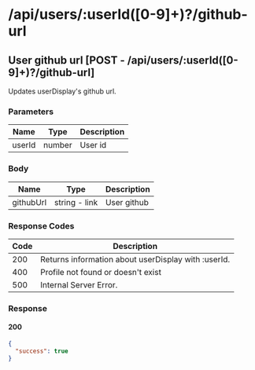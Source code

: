 # /api/users/:userId([0-9]+)?/github-url

## User github url [POST - /api/users/:userId([0-9]+)?/github-url]

Updates userDisplay's github url.

### Parameters

| Name   | Type   | Description |
|--------|--------|-------------|
| userId | number | User id     |

### Body

| Name      | Type          | Description |
|-----------|---------------|-------------|
| githubUrl | string - link | User github |

### Response Codes

| Code | Description                                  |
|------|----------------------------------------------|
| 200  | Returns information about userDisplay with :userId. |
| 400  | Profile not found or doesn't exist           |
| 500  | Internal Server Error.                       |

### Response

#### 200

```json
{
  "success": true
}
```